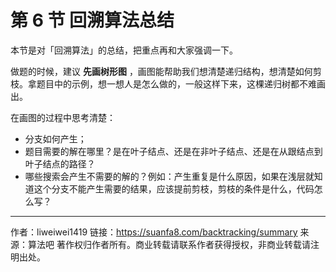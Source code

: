 # 第 6 节 回溯算法总结

本节是对「回溯算法」的总结，把重点再和大家强调一下。

做题的时候，建议 **先画树形图** ，画图能帮助我们想清楚递归结构，想清楚如何剪枝。拿题目中的示例，想一想人是怎么做的，一般这样下来，这棵递归树都不难画出。

在画图的过程中思考清楚：

- 分支如何产生；
- 题目需要的解在哪里？是在叶子结点、还是在非叶子结点、还是在从跟结点到叶子结点的路径？
- 哪些搜索会产生不需要的解的？例如：产生重复是什么原因，如果在浅层就知道这个分支不能产生需要的结果，应该提前剪枝，剪枝的条件是什么，代码怎么写？



---

作者：liweiwei1419
链接：https://suanfa8.com/backtracking/summary
来源：算法吧
著作权归作者所有。商业转载请联系作者获得授权，非商业转载请注明出处。